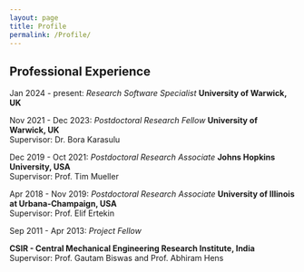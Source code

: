 ```yaml
---
layout: page
title: Profile
permalink: /Profile/
---
```



## Professional Experience ## 

Jan 2024 - present: *Research Software Specialist*
**University of Warwick, UK**


Nov 2021 - Dec 2023: 		*Postdoctoral Research Fellow*
**University of Warwick, UK**\
Supervisor: Dr. Bora Karasulu


Dec 2019 - Oct 2021: 	*Postdoctoral Research Associate*
**Johns Hopkins University, USA**\
Supervisor: Prof. Tim Mueller


Apr 2018 - Nov 2019:	*Postdoctoral Research Associate*
**University of Illinois at Urbana-Champaign, USA**\
Supervisor: Prof. Elif Ertekin


Sep 2011 - Apr 2013: 	*Project Fellow*

**CSIR - Central Mechanical Engineering Research Institute, India**\
Supervisor: Prof. Gautam Biswas and Prof. Abhiram Hens